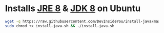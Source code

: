 # Installs [JRE 8](https://openjdk.java.net/) & [JDK 8](https://openjdk.java.net/) on Ubuntu

```bash
wget -q https://raw.githubusercontent.com/DevInsideYou/install-java/master/install-java.sh
sudo chmod +x install-java.sh && ./install-java.sh
```
